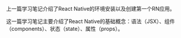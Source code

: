上一篇学习笔记介绍了React Native的环境安装以及创建第一个RN应用。

这一篇学习笔记主要介绍了React Native的基础概念：语法（JSX）、组件（components）、状态（state）、属性（props）。

